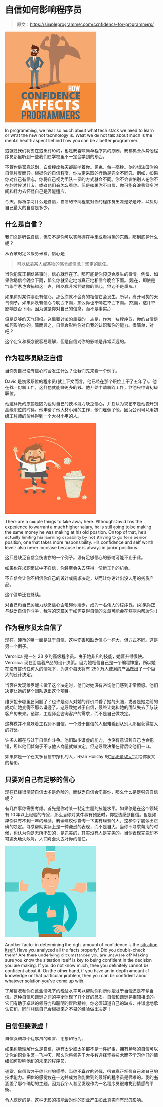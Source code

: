 # 自信如何影响程序员

> 原文：<https://simpleprogrammer.com/confidence-for-programmers/>

![](img/9d7494ef214a0881b864a4346d33f912.png)

In programming, we hear so much about what tech stack we need to learn or what the new hot technology is. What we do not talk about much is the mental health aspect behind how you can be a better programmer.

这就是我们将要在这里讨论的，也是我喜欢简单程序员的原因。我有机会从其他程序员那里听到一些我们在学校里不一定会学到的东西。

不管你是否意识到，自信程度每天都影响着你。见鬼，每一毫秒。你的想法因你的自信程度而异。根据你的自信程度，你决定采取的行动是完全不同的。例如，如果你对自己有信心，你将自己视为团队一员的方式就会不同。你不会害怕别人在你不在的时候说什么，或者他们会怎么看你。但是如果你不自信，你可能会浪费很多时间和精力去怀疑自己是否能适应。

今天，你将学习什么是自信，自信的不同程度对你的程序员生涯是好是坏，以及对自己最大的自信是多少。

## 什么是自信？

我们总是听说自信，但它不是你可以实际握在手里或看得见的东西。那到底是什么呢？

从谷歌的定义服务来看，信心是:

> 可以依靠某人或某物的感觉或信念；坚定的信任。

当你能真正相信某事时，信心就存在了。那可能是你预见会发生的事情。例如，如果你确信今晚会下雨，那么你就坚定地或真正地相信今晚会下雨。(现在，即使是气象学家也会搞错这一点，所以我非常怀疑你的信心，但这不是重点。)

如果你对某件事没有信心，那么你就不会真的相信它会发生。所以，离开可笑的天气例子，如果你没有信心今晚会下雨，那么你也不确定不会下雨。(然而，这并不影响是否下雨，因为这是你对自己的信念，而不是事实。)

但是足够的天气预报。这里要讨论的重要的一点是，作为一名程序员，你的自信是如何影响你的。简而言之，自信会影响你对自我的认识和你的能力。很简单，对吧？

这个定义和概念很容易理解，但是自信对你的影响是非常深远的。

## 作为程序员缺乏自信

当你对自己没有信心时会发生什么？让我们先来看一个例子。

David 是初级职位的程序员(就上下文而言，他已经在那个职位上干了五年了)。他在找一份新工作，这样他就能赚更多的钱。他开始申请新的工作，但他只申请初级职位。

他这样做的原因是因为他对自己的技术能力缺乏信心，并且认为现在不是他晋升到高级职位的时候。他申请了他大材小用的工作，他们雇佣了他，因为公司可以用初级工程师的价格得到一个大材小用的人。

![](img/0a1a8994503bf5053a9a84923ece9ca4.png)

There are a couple things to take away here. Although David has the experience to warrant a much higher salary, he is still going to be making the same money he was making at his old position. On top of that, he’s actually limiting his learning capability by not striving to go for a senior position, one that takes more responsibility. His confidence and self worth levels also never increase because he is always in junior positions.

这只是缺乏自信会伤害你的一个例子。没有足够信心的影响可能不止于此。

如果你在求职面试中不自信，你甚至会失去获得一份新工作的机会。

不自信会让你不相信你自己的设计或需求决定，从而让你设计出没人用的劣质产品。

这个清单还在继续。

对自己和自己的能力缺乏信心会阻碍你进步，成为一名伟大的程序员。(如果你正与缺乏自信作斗争，我写的这篇关于如何变得自信的文章可能会在短期内帮助你。)

## 作为程序员太自信了

现在，硬币的另一面是过于自信。这种伤害和缺乏信心一样大，但方式不同。这是另一个例子。

Veronica 是一名 23 岁的高级程序员。由于她非凡的技能，她晋升得很快。Veronica 现在面临着产品的设计决策。因为她相信自己是一个编程神童，所以她在没有咨询任何人的情况下，为这个每天将有 250 万人使用的产品做出了一个巨大的设计决定。

当客户发现维罗妮卡做了这个决定时，他们对她没有咨询他们感到非常愤怒。他们决定让她的整个团队退出这个项目。

维罗妮卡哪里出问题了？也许是别人对她的评价冲昏了她的头脑，或者是她之前的成功让她变得不那么谦逊了。这导致她过于自信，最终让她和她的团队失去了与该客户的未来。通常，工程师会咨询客户的需求，而不是自己做决定。

这样做并不意味着工程师不自信。一个过于自信的人很难看到从别人那里获得投入的好处。

许多人都在与过于自信作斗争。他们缺少谦虚的能力，也没有意识到自己也会犯错，所以他们倾向于不与他人商量就做决定。但这导致决策在背后咬他们一口。

如果你是一个在太多自信中挣扎的人，Ryan Holiday 的[“自我是敌人”](https://amzn.to/2LtES60)会给你很大的帮助。

## 只要对自己有足够的信心

现在已经很清楚自信太多是危险的，而缺乏自信会伤害你，那么什么是足够的自信呢？

有几件事你需要考虑。首先是你对某一特定主题的技能水平。如果你是在这个领域有 10 年以上经验的专家，那么当你对某件事有预感时，你应该感到自信。但是如果你只有不到一年的经验，我会建议你咨询一下更有经验的人，这样你才能做出正确的决定。寻求帮助实际上是一种谦逊的表现，而不是自大。当你不寻求帮助的时候，你认为你是无所不知的，是完美的，其实没有人是完美的。当你表现完美却不可避免地失败时，人们将会失去对你的信任。

![](img/363de528b628dfab1eefd275f5456c43.png)

Another factor in determining the right amount of confidence is the [situation itself](https://simpleprogrammer.com/build-confidence-start-writing-code/). Have you analyzed all the facts properly? Did you double-check them? Are there underlying circumstances you are unaware of? Making sure you know the situation itself is key to being confident in the decision you are making. If you do not know much, then you definitely cannot be confident about it. On the other hand, if you have an in-depth amount of knowledge on that particular problem, then you can be confident about whatever solution you’ve come up with.

了解情况和你在这些情况下的经验水平可以帮助你判断你是过于自信还是不够自信。这种自信和谦逊之间的平衡体现了几个好的品质。自信和谦逊是相辅相成的。它们有助于卓越的领导力和聪明的冒险精神。你必须知道自己的缺点，并谦虚地承认它们，同时相信自己会根据来之不易的经验做出决定！

## 自信但要谦虚！

自信强调每个程序员的语言、思想和行为。

如果你能理解什么是自信，拥有太少或太多都不是一件好事，拥有足够的自信可以让你的职业生涯一飞冲天，那么你将领先于大多数选择坚持技术而不学习他们的情绪如何影响他们的未来的程序员。

通常，自信取决于你此刻的感受。当你不喜欢的时候，很难真正相信自己和自己的技术能力。把你的感觉放在一边并成为你能做到的最好的程序员是很难的。我的[书](https://amzn.to/2KVDdoq)涵盖了那个确切的主题，因为我个人甚至发现作为一名程序员很难找到情感的平衡。

令人惊讶的是，这种无形的技能会对你的职业产生如此真实而有形的影响。